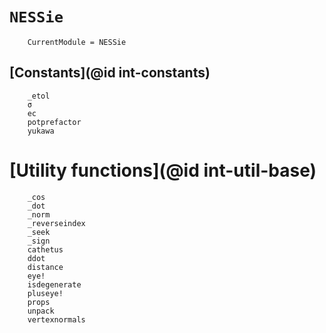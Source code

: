 # `NESSie`
```@meta
    CurrentModule = NESSie
```

## [Constants](@id int-constants)
```@docs
    _etol
    σ
    ec
    potprefactor
    yukawa
```

# [Utility functions](@id int-util-base)
```@docs
    _cos
    _dot
    _norm
    _reverseindex
    _seek
    _sign
    cathetus
    ddot
    distance
    eye!
    isdegenerate
    pluseye!
    props
    unpack
    vertexnormals
```
